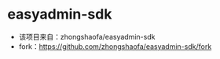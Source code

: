 # easyadmin-sdk
- 该项目来自：zhongshaofa/easyadmin-sdk
- fork：https://github.com/zhongshaofa/easyadmin-sdk/fork
